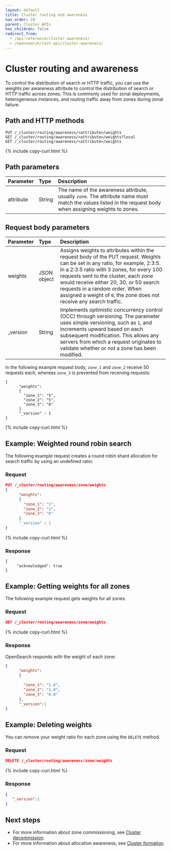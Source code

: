 ```yaml
---
layout: default
title: Cluster routing and awareness
nav_order: 20
parent: Cluster APIs
has_children: false
redirect_from:
  - /api-reference/cluster-awareness/
  - /opensearch/rest-api/cluster-awareness/
---
```


# Cluster routing and awareness

To control the distribution of search or HTTP traffic, you can use the weights per awareness attribute to control the distribution of search or HTTP traffic across zones. This is commonly used for zonal deployments, heterogeneous instances, and routing traffic away from zones during zonal failure.

## Path and HTTP methods

```
PUT /_cluster/routing/awareness/<attribute>/weights
GET /_cluster/routing/awareness/<attribute>/weights?local
GET /_cluster/routing/awareness/<attribute>/weights
```
{% include copy-curl.html %}

## Path parameters

Parameter | Type | Description
:--- | :--- | :---
attribute | String | The name of the awareness attribute, usually `zone`. The attribute name must match the values listed in the request body when assigning weights to zones.

## Request body parameters

Parameter | Type | Description
:--- | :--- | :---
weights | JSON object | Assigns weights to attributes within the request body of the PUT request. Weights can be set in any ratio, for example, 2:3:5. In a 2:3:5 ratio with 3 zones, for every 100 requests sent to the cluster, each zone would receive either 20, 30, or 50 search requests in a random order. When assigned a weight of `0`, the zone does not receive any search traffic. 
_version | String | Implements optimistic concurrency control (OCC) through versioning. The parameter uses simple versioning, such as `1`, and increments upward based on each subsequent modification. This allows any servers from which a request originates to validate whether or not a zone has been modified. 


In the following example request body, `zone_1` and `zone_2` receive 50 requests each, whereas `zone_3` is prevented from receiving requests:

```
{ 
      "weights":
      {
        "zone_1": "5", 
        "zone_2": "5", 
        "zone_3": "0"
      }
      "_version" : 1
}
```
{% include copy-curl.html %}

## Example: Weighted round robin search

The following example request creates a round robin shard allocation for search traffic by using an undefined ratio:

### Request

```json
PUT /_cluster/routing/awareness/zone/weights
{ 
      "weights":
      {
        "zone_1": "1", 
        "zone_2": "1", 
        "zone_3": "0"
      }
      "_version" : 1
}
```
{% include copy-curl.html %}

### Response

```
{
     "acknowledged": true
}
```


## Example: Getting weights for all zones

The following example request gets weights for all zones.

### Request

```json
GET /_cluster/routing/awareness/zone/weights
```
{% include copy-curl.html %}

### Response

OpenSearch responds with the weight of each zone:

```json
{
      "weights":
      {
      
        "zone_1": "1.0", 
        "zone_2": "1.0", 
        "zone_3": "0.0"
      },
      "_version":1
}
```

## Example: Deleting weights

You can remove your weight ratio for each zone using the `DELETE` method.

### Request

```json
DELETE /_cluster/routing/awareness/zone/weights
```
{% include copy-curl.html %}

### Response

```json
{
   "_version":1
}
```

## Next steps

- For more information about zone commissioning, see [Cluster decommission]({{site.url}}{{site.baseurl}}/api-reference/cluster-decommission/).
- For more information about allocation awareness, see [Cluster formation]({{site.url}}{{site.baseurl}}/opensearch/cluster/#advanced-step-6-configure-shard-allocation-awareness-or-forced-awareness).
